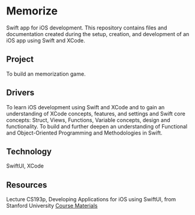 # Memorize
Swift app for iOS development. This repository contains files and documentation created during the setup, creation, and development of an iOS app using
Swift and XCode.

## Project
To build an memorization game.

## Drivers
To learn iOS development using Swift and XCode and to gain an understanding of XCode concepts, features, and settings and Swift core concepts: Struct, Views,
Functions, Variable concepts, design and functionality. To build and further deepen an understanding of Functional and Object-Oriented Programming 
and Methodologies in Swift.

## Technology
SwiftUI, XCode

## Resources
Lecture CS193p, Developing Applications for iOS using SwiftUI, from Stanford University
[Course Materials](https://cs193p.stanford.edu)
